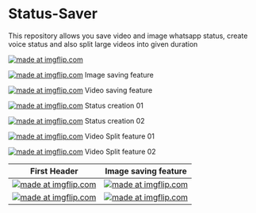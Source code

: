 # Status-Saver
This repository allows you save video and image whatsapp status,
create voice status and also split large videos into given duration


<a href="https://imgflip.com/gif/3muqsq"><img src="https://i.imgflip.com/3muqsq.gif" title="made at imgflip.com"/></a>


<a href="https://imgflip.com/gif/3muqef"><img src="https://i.imgflip.com/3muqef.gif" title="made at imgflip.com"/></a>
Image saving feature

<a href="https://imgflip.com/gif/3mur03"><img src="https://i.imgflip.com/3mur03.gif" title="made at imgflip.com"/></a>
Video saving feature

<a href="https://imgflip.com/gif/3murh5"><img src="https://i.imgflip.com/3murh5.gif" title="made at imgflip.com"/></a>
Status creation 01

<a href="https://imgflip.com/gif/3muro8"><img src="https://i.imgflip.com/3muro8.gif" title="made at imgflip.com"/></a>
Status creation 02


<a href="https://imgflip.com/gif/3murtt"><img src="https://i.imgflip.com/3murtt.gif" title="made at imgflip.com"/></a>
Video Split feature 01

<a href="https://imgflip.com/gif/3murzm"><img src="https://i.imgflip.com/3murzm.gif" title="made at imgflip.com"/></a>
Video Split feature 02


| First Header  | Image saving feature |
| ------------- | ------------- |
|<a href="https://imgflip.com/gif/3muqsq"><img src="https://i.imgflip.com/3muqsq.gif" title="made at imgflip.com"/></a>  | <a href="https://imgflip.com/gif/3muqef"><img src="https://i.imgflip.com/3muqef.gif" title="made at imgflip.com"/></a>  |
| <a href="https://imgflip.com/gif/3mur03"><img src="https://i.imgflip.com/3mur03.gif" title="made at imgflip.com"/></a>  | <a href="https://imgflip.com/gif/3murh5"><img src="https://i.imgflip.com/3murh5.gif" title="made at imgflip.com"/></a>  |
